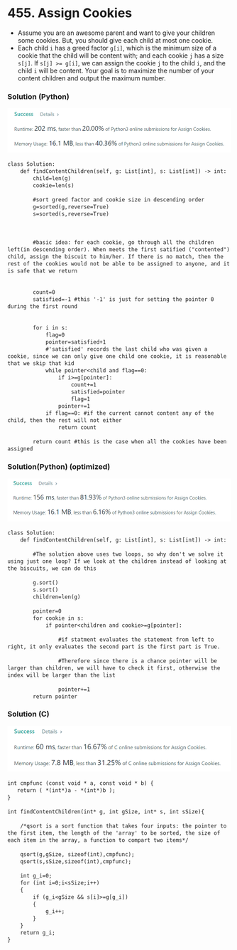 # 455. Assign Cookies

* Assume you are an awesome parent and want to give your children some cookies. But, you should give each child at most one cookie.
* Each child `i` has a greed factor `g[i]`, which is the minimum size of a cookie that the child will be content with; and each cookie `j` has a size `s[j]`. If `s[j] >= g[i]`, we can assign the cookie `j` to the child `i`, and the child `i` will be content. Your goal is to maximize the number of your content children and output the maximum number.

### Solution (Python)

![](<.gitbook/assets/image (5).png>)

```
class Solution:
    def findContentChildren(self, g: List[int], s: List[int]) -> int:
        child=len(g)
        cookie=len(s)
        
        #sort greed factor and cookie size in descending order
        g=sorted(g,reverse=True)
        s=sorted(s,reverse=True)
        
        
        
        #basic idea: for each cookie, go through all the children left(in descending order). When meets the first satified ("contented") child, assign the biscuit to him/her. If there is no match, then the rest of the cookies would not be able to be assigned to anyone, and it is safe that we return
        
        
        count=0
        satisfied=-1 #this '-1' is just for setting the pointer 0 during the first round 
        
        
        for i in s:
            flag=0
            pointer=satisfied+1
            #'satisfied' records the last child who was given a cookie, since we can only give one child one cookie, it is reasonable that we skip that kid
            while pointer<child and flag==0:
                if i>=g[pointer]:
                    count+=1
                    satisfied=pointer
                    flag=1
                pointer+=1
            if flag==0: #if the current cannot content any of the child, then the rest will not either
                return count
            
        return count #this is the case when all the cookies have been assigned
```

### Solution(Python) (optimized)

![](<.gitbook/assets/image (2).png>)

```
class Solution:
    def findContentChildren(self, g: List[int], s: List[int]) -> int:
        
        #The solution above uses two loops, so why don't we solve it using just one loop? If we look at the children instead of looking at the biscuits, we can do this
        
        g.sort()
        s.sort()
        children=len(g)
        
        pointer=0
        for cookie in s:
            if pointer<children and cookie>=g[pointer]:
                
                #if statment evaluates the statement from left to right, it only evaluates the second part is the first part is True. 
                
                #Therefore since there is a chance pointer will be larger than children, we will have to check it first, otherwise the index will be larger than the list
                
                pointer+=1
        return pointer
```

### Solution (C)

![](<.gitbook/assets/image (1).png>)

```
int cmpfunc (const void * a, const void * b) {
   return ( *(int*)a - *(int*)b );
}

int findContentChildren(int* g, int gSize, int* s, int sSize){
    
    /*qsort is a sort function that takes four inputs: the pointer to the first item, the length of the 'array' to be sorted, the size of each item in the array, a function to compart two items*/
    
    qsort(g,gSize, sizeof(int),cmpfunc);
    qsort(s,sSize,sizeof(int),cmpfunc);
    
    int g_i=0;
    for (int i=0;i<sSize;i++)
    {
        if (g_i<gSize && s[i]>=g[g_i])
        {
            g_i++;
        }
    }
    return g_i;
}
```
